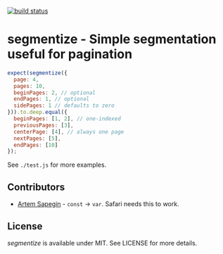[![build status](https://secure.travis-ci.org/bebraw/segmentize.png)](http://travis-ci.org/bebraw/segmentize)
# segmentize - Simple segmentation useful for pagination

```javascript
expect(segmentize({
  page: 4,
  pages: 10,
  beginPages: 2, // optional
  endPages: 1, // optional
  sidePages: 1 // defaults to zero
})).to.deep.equal({
  beginPages: [1, 2], // one-indexed
  previousPages: [3],
  centerPage: [4], // always one page
  nextPages: [5],
  endPages: [10]
});
```

See `./test.js` for more examples.

## Contributors

* [Artem Sapegin](https://github.com/sapegin) - `const` -> `var`. Safari needs this to work.

## License

*segmentize* is available under MIT. See LICENSE for more details.
